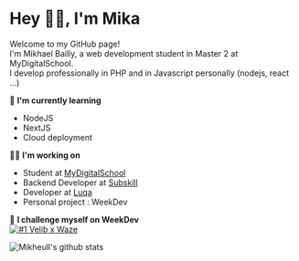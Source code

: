 <h1 align="left">Hey 👋🏽, I'm Mika</h1>

<p align="left">
Welcome to my GitHub page! <br>I'm Mikhael Bailly, a web development student in Master 2 at MyDigitalSchool.
<br>I develop professionally in PHP and in Javascript personally (nodejs, react ...)
</p>

🔭 **I'm currently learning**
- NodeJS
- NextJS
- Cloud deployment

👨‍💻 **I'm working on**
- Student at [MyDigitalSchool](https://mydigitalschool.com/)
- Backend Developer at [Subskill](https://subskill.com)
- Developer at [Luqa](https://github.com/LuqaEducation)
- Personal project : WeekDev

:muscle: **I challenge myself on WeekDev** <br>
[![#1 Velib x Waze](https://github-readme-stats.vercel.app/api/pin/?username=Mikheull&repo=wd-velib)](https://github.com/Mikheull/wd-velib)

![Mikheull's github stats](https://github-readme-stats.vercel.app/api?username=mikheull&hide=issues&title_color=66a80f&icon_color=2b8a3e&count_private=true&show_icons=true)
